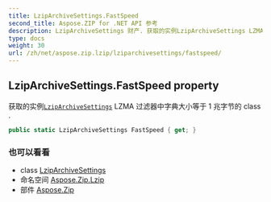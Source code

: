 ```yaml
---
title: LzipArchiveSettings.FastSpeed
second_title: Aspose.ZIP for .NET API 参考
description: LzipArchiveSettings 财产. 获取的实例LzipArchiveSettings LZMA 过滤器中字典大小等于 1 兆字节的 class .
type: docs
weight: 30
url: /zh/net/aspose.zip.lzip/lziparchivesettings/fastspeed/
---
```

## LzipArchiveSettings.FastSpeed property

获取的实例[`LzipArchiveSettings`](../) LZMA 过滤器中字典大小等于 1 兆字节的 class .

```csharp
public static LzipArchiveSettings FastSpeed { get; }
```

### 也可以看看

* class [LzipArchiveSettings](../)
* 命名空间 [Aspose.Zip.Lzip](../../lziparchivesettings/)
* 部件 [Aspose.Zip](../../../)


